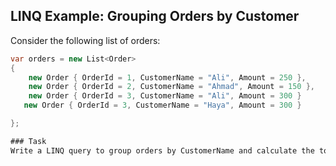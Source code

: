 ## LINQ Example: Grouping Orders by Customer

Consider the following list of orders:
```csharp
var orders = new List<Order>
{
    new Order { OrderId = 1, CustomerName = "Ali", Amount = 250 },
    new Order { OrderId = 2, CustomerName = "Ahmad", Amount = 150 },
    new Order { OrderId = 3, CustomerName = "Ali", Amount = 300 }
   new Order { OrderId = 3, CustomerName = "Haya", Amount = 300 }

};

### Task
Write a LINQ query to group orders by CustomerName and calculate the total amount spent by each customer.
